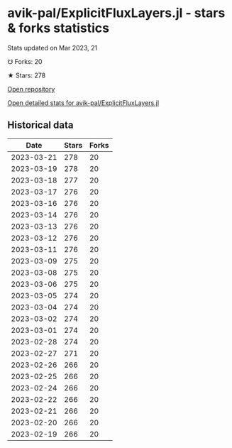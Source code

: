 # avik-pal/ExplicitFluxLayers.jl - stars & forks statistics

Stats updated on Mar 2023, 21

☋ Forks: 20

★ Stars: 278

[Open repository](https://github.com/avik-pal/ExplicitFluxLayers.jl)

[Open detailed stats for avik-pal/ExplicitFluxLayers.jl](https://reviewgithub.com/rep/avik-pal/ExplicitFluxLayers.jl)

## Historical data
| Date | Stars | Forks |
|------|-------|-------|
| 2023-03-21 | 278 | 20 | 
| 2023-03-19 | 278 | 20 | 
| 2023-03-18 | 277 | 20 | 
| 2023-03-17 | 276 | 20 | 
| 2023-03-16 | 276 | 20 | 
| 2023-03-14 | 276 | 20 | 
| 2023-03-13 | 276 | 20 | 
| 2023-03-12 | 276 | 20 | 
| 2023-03-11 | 276 | 20 | 
| 2023-03-09 | 275 | 20 | 
| 2023-03-08 | 275 | 20 | 
| 2023-03-06 | 275 | 20 | 
| 2023-03-05 | 274 | 20 | 
| 2023-03-04 | 274 | 20 | 
| 2023-03-02 | 274 | 20 | 
| 2023-03-01 | 274 | 20 | 
| 2023-02-28 | 274 | 20 | 
| 2023-02-27 | 271 | 20 | 
| 2023-02-26 | 266 | 20 | 
| 2023-02-25 | 266 | 20 | 
| 2023-02-24 | 266 | 20 | 
| 2023-02-22 | 266 | 20 | 
| 2023-02-21 | 266 | 20 | 
| 2023-02-20 | 266 | 20 | 
| 2023-02-19 | 266 | 20 | 

